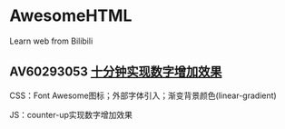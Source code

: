 # AwesomeHTML
Learn web from Bilibili
## AV60293053 [十分钟实现数字增加效果](AV60293053/index.html)
CSS：Font Awesome图标；外部字体引入；渐变背景颜色(linear-gradient)

JS：counter-up实现数字增加效果
